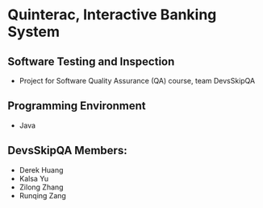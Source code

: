 # Quinterac, Interactive Banking System
Software **Testing** and Inspection
--------------------------
- Project for Software Quality Assurance (QA) course, team DevsSkipQA

Programming Environment
--------------------------
- Java

DevsSkipQA Members:
--------------------------
- Derek Huang
- Kalsa Yu
- Zilong Zhang
- Runqing Zang

